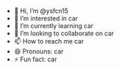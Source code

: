 - 👋 Hi, I’m @ysfcn15
- 👀 I’m interested in car
- 🌱 I’m currently learning car
- 💞️ I’m looking to collaborate on car
- 📫 How to reach me car
- 😄 Pronouns: car
- ⚡ Fun fact: car

<!---
ysfcn15/ysfcn15 is a ✨ special ✨ repository because its `README.md` (this file) appears on your GitHub profile.
You can click the Preview link to take a look at your changes.
--->
